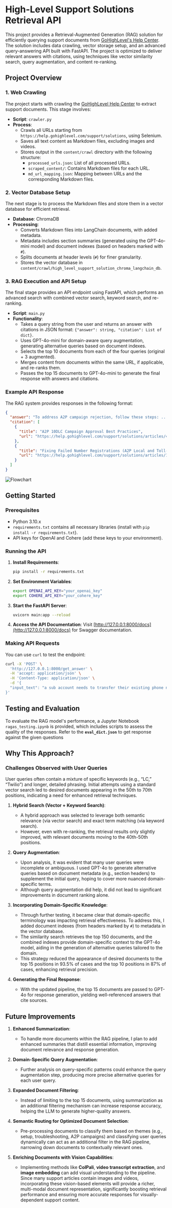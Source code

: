 # High-Level Support Solutions Retrieval API

This project provides a Retrieval-Augmented Generation (RAG) solution for efficiently querying support documents from [GoHighLevel's Help Center](https://help.gohighlevel.com/support/solutions). The solution includes data crawling, vector storage setup, and an advanced query-answering API built with FastAPI. The project is optimized to deliver relevant answers with citations, using techniques like vector similarity search, query augmentation, and content re-ranking.

## Project Overview

### 1. Web Crawling
The project starts with crawling the [GoHighLevel Help Center](https://help.gohighlevel.com/support/solutions) to extract support documents. This stage involves:

- **Script**: `crawler.py`
- **Process**:
  - Crawls all URLs starting from `https://help.gohighlevel.com/support/solutions`, using Selenium.
  - Saves all text content as Markdown files, excluding images and videos.
  - Stores output in the `content/crawl` directory with the following structure:
    - `processed_urls.json`: List of all processed URLs.
    - `scraped_content/`: Contains Markdown files for each URL.
    - `md_url_mapping.json`: Mapping between URLs and the corresponding Markdown files.

### 2. Vector Database Setup
The next stage is to process the Markdown files and store them in a vector database for efficient retrieval.

- **Database**: ChromaDB
- **Processing**:
  - Converts Markdown files into LangChain documents, with added metadata.
  - Metadata includes section summaries (generated using the GPT-4o-mini model) and document indexes (based on headers marked with `#`).
  - Splits documents at header levels (`#`) for finer granularity.
  - Stores the vector database in `content/crawl/high_level_support_solution_chroma_langchain_db`.

### 3. RAG Execution and API Setup
The final stage provides an API endpoint using FastAPI, which performs an advanced search with combined vector search, keyword search, and re-ranking.

- **Script**: `main.py`
- **Functionality**:
  - Takes a query string from the user and returns an answer with citations in JSON format: `{"answer": string, "citation": List of dict}`.
  - Uses GPT-4o-mini for domain-aware query augmentation, generating alternative queries based on document indexes.
  - Selects the top 10 documents from each of the four queries (original + 3 augmented).
  - Merges content from documents within the same URL, if applicable, and re-ranks them.
  - Passes the top 15 documents to GPT-4o-mini to generate the final response with answers and citations.

### Example API Response
The RAG system provides responses in the following format:

```json
{
  "answer": "To address A2P campaign rejection, follow these steps: ...",
  "citation": [
    {
      "title": "A2P 10DLC Campaign Approval Best Practices",
      "url": "https://help.gohighlevel.com/support/solutions/articles/48001229784"
    },
    {
      "title": "Fixing Failed Number Registrations (A2P Local and Toll-Free)",
      "url": "https://help.gohighlevel.com/support/solutions/articles/155000001454"
    }
  ]
}
```

![Flowchart](flowchart.svg)

## Getting Started

### Prerequisites
- Python 3.10.x
- `requirements.txt` contains all necessary libraries (install with `pip install -r requirements.txt`).
- API keys for OpenAI and Cohere (add these keys to your environment).

### Running the API

1. **Install Requirements**:
   ```bash
   pip install -r requirements.txt
   ```

2. **Set Environment Variables**:
   ```bash
   export OPENAI_API_KEY="your_openai_key"
   export COHERE_API_KEY="your_cohere_key"
   ```

3. **Start the FastAPI Server**:
   ```bash
   uvicorn main:app --reload
   ```

4. **Access the API Documentation**:
   Visit [http://127.0.0.1:8000/docs](http://127.0.0.1:8000/docs) for Swagger documentation.

### Making API Requests

You can use `curl` to test the endpoint:

```bash
curl -X 'POST' \
  'http://127.0.0.1:8000/get_answer' \
  -H 'accept: application/json' \
  -H 'Content-Type: application/json' \
  -d '{
  "input_text": "a sub account needs to transfer their existing phone number to their new high level account they created on their own"
}'
```

## Testing and Evaluation

To evaluate the RAG model's performance, a Jupyter Notebook `ragas_testing.ipynb` is provided, which includes scripts to assess the quality of the responses. Refer to the **`eval_dict.json`** to get response against the given questions



## Why This Approach?

### Challenges Observed with User Queries
User queries often contain a mixture of specific keywords (e.g., “LC,” “Twilio”) and longer, detailed phrasing. Initial attempts using a standard vector search led to desired documents appearing in the 50th to 70th positions, indicating a need for enhanced retrieval techniques.

1. **Hybrid Search (Vector + Keyword Search)**:
   - A hybrid approach was selected to leverage both semantic relevance (via vector search) and exact term matching (via keyword search).
   - However, even with re-ranking, the retrieval results only slightly improved, with relevant documents moving to the 40th-50th positions.

2. **Query Augmentation**:
   - Upon analysis, it was evident that many user queries were incomplete or ambiguous. I used GPT-4o to generate alternative queries based on document metadata (e.g., section headers) to supplement the initial query, hoping to cover more nuanced domain-specific terms.
   - Although query augmentation did help, it did not lead to significant improvements in document ranking alone.

3. **Incorporating Domain-Specific Knowledge**:
   - Through further testing, it became clear that domain-specific terminology was impacting retrieval effectiveness. To address this, I added document indexes (from headers marked by `#`) to metadata in the vector database.
   - The similarity search retrieves the top 150 documents, and the combined indexes provide domain-specific context to the GPT-4o model, aiding in the generation of alternative queries tailored to the domain.
   - This strategy reduced the appearance of desired documents to the top 15 positions in 93.5% of cases and the top 10 positions in 87% of cases, enhancing retrieval precision.

4. **Generating the Final Response**:
   - With the updated pipeline, the top 15 documents are passed to GPT-4o for response generation, yielding well-referenced answers that cite sources. 


## Future Improvements

1. **Enhanced Summarization**:
   - To handle more documents within the RAG pipeline, I plan to add enhanced summaries that distill essential information, improving document relevance and response generation.

2. **Domain-Specific Query Augmentation**:
   - Further analysis on query-specific patterns could enhance the query augmentation step, producing more precise alternative queries for each user query.

3. **Expanded Document Filtering**:
   - Instead of limiting to the top 15 documents, using summarization as an additional filtering mechanism can increase response accuracy, helping the LLM to generate higher-quality answers.

4. **Semantic Routing for Optimized Document Selection**:
   - Pre-processing documents to classify them based on themes (e.g., setup, troubleshooting, A2P campaigns) and classifying user queries dynamically can act as an additional filter in the RAG pipeline, narrowing down documents to contextually relevant ones.
     
5. **Enriching Documents with Vision Capabilities**:
   - Implementing methods like **ColPali**, **video transcript extraction**, and **image embedding** can add visual understanding to the pipeline. Since many support articles contain images and videos, incorporating these vision-based elements will provide a richer, multi-modal document representation, significantly boosting retrieval performance and ensuring more accurate responses for visually-dependent support content.
